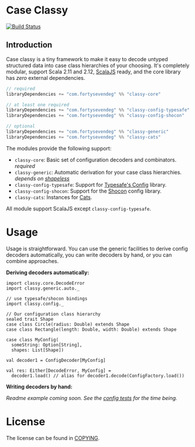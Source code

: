 # Case Classy
[![Build Status](https://api.travis-ci.org/47deg/case-classy.png?branch=master)](https://travis-ci.org/47deg/case-classy)

## Introduction

Case classy is a tiny framework to make it easy to decode untyped
structured data into case class hierarchies of your choosing. It's
completely modular, support Scala 2.11 and
2.12, [ScalaJS](https://www.scala-js.org) ready, and the core library
has _zero_ external dependencies.

```scala
// required
libraryDependencies += "com.fortysevendeg" %% "classy-core"            % "0.2.0"

// at least one required
libraryDependencies += "com.fortysevendeg" %% "classy-config-typesafe" % "0.2.0"
libraryDependencies += "com.fortysevendeg" %% "classy-config-shocon"   % "0.2.0"

// optional
libraryDependencies += "com.fortysevendeg" %% "classy-generic"         % "0.2.0"
libraryDependencies += "com.fortysevendeg" %% "classy-cats"            % "0.2.0"
```

The modules provide the following support:

 * `classy-core`: Basic set of configuration decoders and combinators. *required*
 * `classy-generic`: Automatic derivation for your case class
   hierarchies. *depends on [shapeless](https://github.com/milessabin/shapeless)*
 * `classy-config-typesafe`: Support for [Typesafe's Config](https://github.com/typesafehub/config) library.
 * `classy-config-shocon`: Support for the [Shocon](https://github.com/unicredit/shocon) config library.
 * `classy-cats`: Instances for [Cats](https://github.com/typelevel/cats).

All module support ScalaJS except `classy-config-typesafe`.

# Usage

Usage is straightforward. You can use the generic facilities to derive
config decoders automatically, you can write decoders by hand, or you
can combine approaches.

**Deriving decoders automatically:**

```tut:silent
import classy.core.DecodeError
import classy.generic.auto._

// use typesafe/shocon bindings
import classy.config._

// Our configuration class hierarchy
sealed trait Shape
case class Circle(radius: Double) extends Shape
case class Rectangle(length: Double, width: Double) extends Shape

case class MyConfig(
  someString: Option[String],
  shapes: List[Shape])

val decoder1 = ConfigDecoder[MyConfig]

val res: Either[DecodeError, MyConfig] =
  decoder1.load() // alias for decoder1.decode(ConfigFactory.load())
```

**Writing decoders by hand:**

_Readme example coming soon. See the [config tests](modules/tests-config/) for
the time being._

# License
The license can be found in [COPYING](COPYING).
